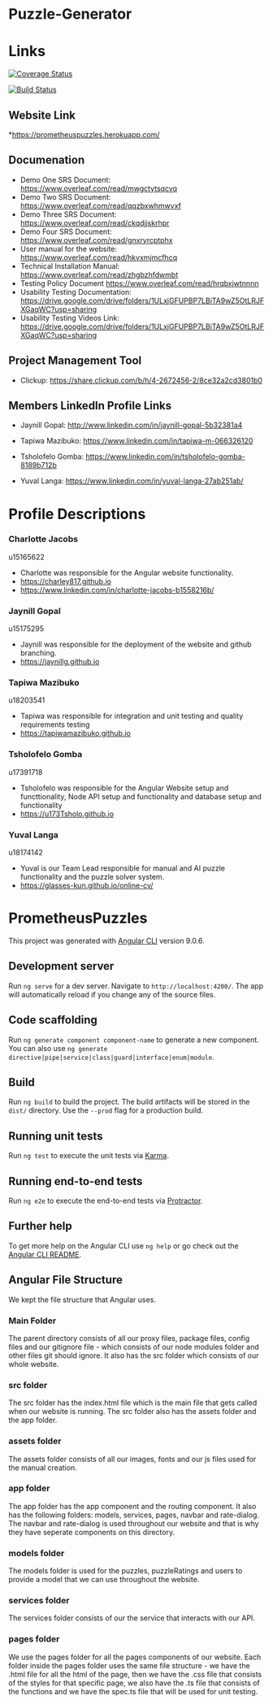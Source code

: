 # Puzzle-Generator

# Links
[![Coverage Status](https://coveralls.io/repos/github/COS301-SE-2020/Puzzle-Generator/badge.svg?branch=node/integrationTesting)](https://coveralls.io/github/COS301-SE-2020/Puzzle-Generator?branch=node/IntegrationTesting)

[![Build Status](https://travis-ci.org/COS301-SE-2020/Puzzle-Generator.svg?branch=node%2FintegrationTesting)](https://travis-ci.org/COS301-SE-2020/Puzzle-Generator)

## Website Link
*https://prometheuspuzzles.herokuapp.com/

## Documenation
* Demo One SRS Document:
https://www.overleaf.com/read/mwgctytsqcvq
* Demo Two SRS Document:
https://www.overleaf.com/read/qqzbxwhmwvxf
* Demo Three SRS Document:
https://www.overleaf.com/read/ckqdjjskrhpr
* Demo Four SRS Document:
https://www.overleaf.com/read/gnxryrcptphx
* User manual for the website:
https://www.overleaf.com/read/hkvxmjmcfhcq 
* Technical Installation Manual:
 https://www.overleaf.com/read/zhgbzhfdwmbt
 * Testing Policy Document
https://www.overleaf.com/read/hrqbxjwtnnnn
* Usability Testing Documentation: 
https://drive.google.com/drive/folders/1ULxjGFUPBP7LBiTA9wZ5OtLRJFXGaqWC?usp=sharing
* Usability Testing Videos Link:
https://drive.google.com/drive/folders/1ULxjGFUPBP7LBiTA9wZ5OtLRJFXGaqWC?usp=sharing


## Project Management Tool
* Clickup:
https://share.clickup.com/b/h/4-2672456-2/8ce32a2cd3801b0

## Members LinkedIn Profile Links
* Jaynill Gopal:
http://www.linkedin.com/in/jaynill-gopal-5b32381a4

* Tapiwa Mazibuko:
https://www.linkedin.com/in/tapiwa-m-066326120

* Tsholofelo Gomba:
https://www.linkedin.com/in/tsholofelo-gomba-8189b712b

* Yuval Langa:
https://www.linkedin.com/in/yuval-langa-27ab251ab/

# Profile Descriptions
### Charlotte Jacobs 
u15165622
* Charlotte was responsible for the Angular website functionality.
* https://charley817.github.io
* https://www.linkedin.com/in/charlotte-jacobs-b1558216b/

### Jaynill Gopal 
u15175295
* Jaynill was responsible for the deployment of the website and github branching.
* https://jaynillg.github.io

### Tapiwa Mazibuko 
u18203541
* Tapiwa was responsible for integration and unit testing and quality requirements testing
* https://tapiwamazibuko.github.io

### Tsholofelo Gomba
u17391718
* Tsholofelo was responsible for the Angular Website setup and functtionality, Node API setup and functionality and database setup and functionality
* https://u173Tsholo.github.io

### Yuval Langa
u18174142
* Yuval is our Team Lead responsible for manual and AI puzzle functionality and the puzzle solver system.
* https://glasses-kun.github.io/online-cv/




# PrometheusPuzzles

This project was generated with [Angular CLI](https://github.com/angular/angular-cli) version 9.0.6.

## Development server

Run `ng serve` for a dev server. Navigate to `http://localhost:4200/`. The app will automatically reload if you change any of the source files.

## Code scaffolding

Run `ng generate component component-name` to generate a new component. You can also use `ng generate directive|pipe|service|class|guard|interface|enum|module`.

## Build

Run `ng build` to build the project. The build artifacts will be stored in the `dist/` directory. Use the `--prod` flag for a production build.

## Running unit tests

Run `ng test` to execute the unit tests via [Karma](https://karma-runner.github.io).

## Running end-to-end tests

Run `ng e2e` to execute the end-to-end tests via [Protractor](http://www.protractortest.org/).

## Further help

To get more help on the Angular CLI use `ng help` or go check out the [Angular CLI README](https://github.com/angular/angular-cli/blob/master/README.md).

## Angular File Structure 

We kept the file structure that Angular uses. 

### Main Folder

The parent directory consists of all our proxy files, package files, config files and our gitignore file - which consists of our node modules folder and other files git should ignore. It also has the src folder which consists of our whole website. 

### src folder

The src folder has the index.html file which is the main file that gets called when our website is running. The src folder also has the assets folder and the app folder. 

### assets folder 

The assets folder consists of all our images, fonts and our js files used for the manual creation. 

### app folder

The app folder has the app component and the routing component. It also has the following folders: models, services, pages, navbar and rate-dialog. The navbar and rate-dialog is used throughout our website and that is why they have seperate components on this directory. 

### models folder

The models folder is used for the puzzles, puzzleRatings and users to provide a model that we can use throughout the website. 

### services folder 

The services folder consists of our the service that interacts with our API. 

### pages folder 

We use the pages folder for all the pages components of our website. Each folder inside the pages folder uses the same file structure - we have the .html file for all the html of the page, then we have the .css file that consists of the styles for that specific page, we also have the .ts file that consists of the functions and we have the spec.ts file that will be used for unit testing. 

